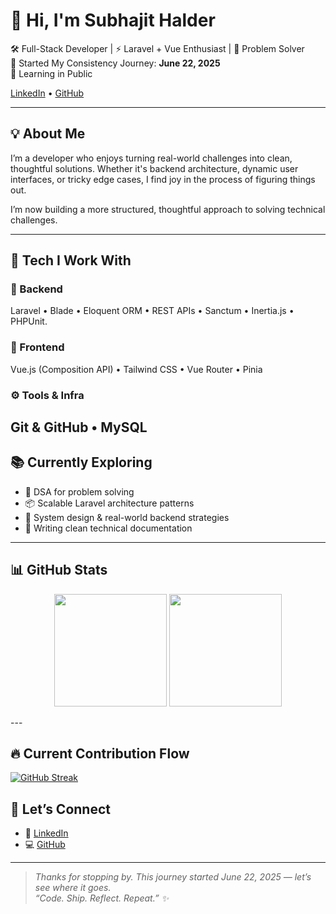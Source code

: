 # 👋 Hi, I'm Subhajit Halder

🛠️ Full-Stack Developer | ⚡ Laravel + Vue Enthusiast | 🧠 Problem Solver                
📅 Started My Consistency Journey: **June 22, 2025**  
🌱 Learning in Public       

[LinkedIn](https://www.linkedin.com/in/subhajit-halder-006b67240/) • [GitHub](https://github.com/Subha-jit1)
 

---

## 💡 About Me

I’m a developer who enjoys turning real-world challenges into clean, thoughtful solutions. Whether it's backend architecture, dynamic user interfaces, or tricky edge cases, I find joy in the process of figuring things out.

I’m now building a more structured, thoughtful approach to solving technical challenges.
 
---
 
## 🧰 Tech I Work With

### 🔧 Backend
Laravel • Blade • Eloquent ORM • REST APIs • Sanctum • Inertia.js • PHPUnit. 

### 🎨 Frontend
Vue.js (Composition API) • Tailwind CSS • Vue Router • Pinia

### ⚙️ Tools & Infra
Git & GitHub • MySQL
---

## 📚 Currently Exploring
- 🧮 DSA for problem solving
- 📦 Scalable Laravel architecture patterns   
- 🧠 System design & real-world backend strategies  
- 📘 Writing clean technical documentation
---

## 📊 GitHub Stats

<p align="center">
  <img src="https://github-readme-stats.vercel.app/api?username=Subha-jit1&show_icons=true&theme=tokyonight&count_private=true&include_all_commits=true" height="180em"/>
  <img src="https://github-readme-stats.vercel.app/api/top-langs/?username=Subha-jit1&layout=compact&theme=tokyonight" height="180em"/>
</p>
---

## 🔥 Current Contribution Flow

[![GitHub Streak](https://github-readme-streak-stats.herokuapp.com?user=subha-jit1&theme=onedark)](https://git.io/streak-stats)
 

## 💬 Let’s Connect

- 📮 [LinkedIn](https://www.linkedin.com/in/subhajit-halder-006b67240/)  
- 💻 [GitHub](https://github.com/Subha-jit1)

---

> _Thanks for stopping by. This journey started June 22, 2025 — let’s see where it goes._  
> _“Code. Ship. Reflect. Repeat.” ✨_
